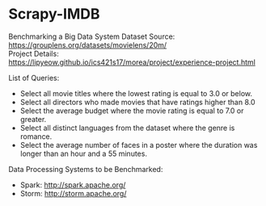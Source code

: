# Scrapy-IMDB
Benchmarking a Big Data System
Dataset Source: https://grouplens.org/datasets/movielens/20m/ </br>
Project Details: https://lipyeow.github.io/ics421s17/morea/project/experience-project.html </br>

List of Queries:
* Select all movie titles where the lowest rating is equal to 3.0 or below.
* Select all directors who made movies that have ratings higher than 8.0
* Select the average budget where the movie rating is equal to 7.0 or greater.
* Select all distinct languages from the dataset where the genre is romance.
* Select the average number of faces in a poster where the duration was longer than an hour and a 55 minutes.

Data Processing Systems to be Benchmarked:
* Spark:  http://spark.apache.org/
* Storm: http://storm.apache.org/
